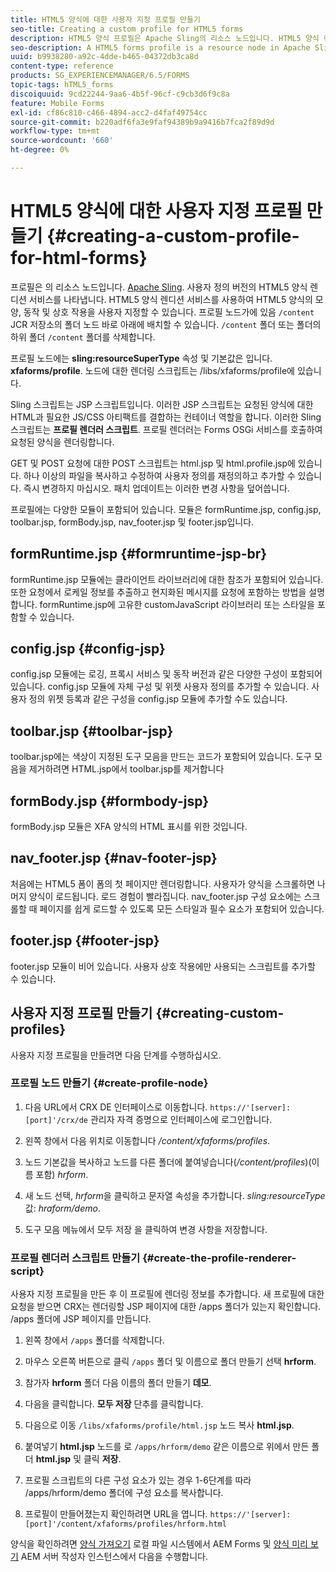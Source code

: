 ```yaml
---
title: HTML5 양식에 대한 사용자 지정 프로필 만들기
seo-title: Creating a custom profile for HTML5 forms
description: HTML5 양식 프로필은 Apache Sling의 리소스 노드입니다. HTML5 양식 렌더링 서비스의 사용자 지정 버전을 나타냅니다.
seo-description: A HTML5 forms profile is a resource node in Apache Sling. It represents a customized version of HTML5 forms Render service.
uuid: b9938280-a92c-4dde-b465-04372db3ca8d
content-type: reference
products: SG_EXPERIENCEMANAGER/6.5/FORMS
topic-tags: hTML5_forms
discoiquuid: 9cd22244-9aa6-4b5f-96cf-c9cb3d6f9c8a
feature: Mobile Forms
exl-id: cf86c810-c466-4894-acc2-d4faf49754cc
source-git-commit: b220adf6fa3e9faf94389b9a9416b7fca2f89d9d
workflow-type: tm+mt
source-wordcount: '660'
ht-degree: 0%

---
```


# HTML5 양식에 대한 사용자 지정 프로필 만들기 {#creating-a-custom-profile-for-html-forms}

프로필은 의 리소스 노드입니다. [Apache Sling](https://sling.apache.org/). 사용자 정의 버전의 HTML5 양식 렌디션 서비스를 나타냅니다. HTML5 양식 렌디션 서비스를 사용하여 HTML5 양식의 모양, 동작 및 상호 작용을 사용자 지정할 수 있습니다. 프로필 노드가에 있음 `/content` JCR 저장소의 폴더 노드 바로 아래에 배치할 수 있습니다. `/content` 폴더 또는 폴더의 하위 폴더 `/content` 폴더를 삭제합니다.

프로필 노드에는 **sling:resourceSuperType** 속성 및 기본값은 입니다. **xfaforms/profile**. 노드에 대한 렌더링 스크립트는 /libs/xfaforms/profile에 있습니다.

Sling 스크립트는 JSP 스크립트입니다. 이러한 JSP 스크립트는 요청된 양식에 대한 HTML과 필요한 JS/CSS 아티팩트를 결합하는 컨테이너 역할을 합니다. 이러한 Sling 스크립트는 **프로필 렌더러 스크립트**. 프로필 렌더러는 Forms OSGi 서비스를 호출하여 요청된 양식을 렌더링합니다.

GET 및 POST 요청에 대한 POST 스크립트는 html.jsp 및 html.profile.jsp에 있습니다. 하나 이상의 파일을 복사하고 수정하여 사용자 정의를 재정의하고 추가할 수 있습니다. 즉시 변경하지 마십시오. 패치 업데이트는 이러한 변경 사항을 덮어씁니다.

프로필에는 다양한 모듈이 포함되어 있습니다. 모듈은 formRuntime.jsp, config.jsp, toolbar.jsp, formBody.jsp, nav_footer.jsp 및 footer.jsp입니다.

## formRuntime.jsp {#formruntime-jsp-br}

formRuntime.jsp 모듈에는 클라이언트 라이브러리에 대한 참조가 포함되어 있습니다. 또한 요청에서 로케일 정보를 추출하고 현지화된 메시지를 요청에 포함하는 방법을 설명합니다. formRuntime.jsp에 고유한 customJavaScript 라이브러리 또는 스타일을 포함할 수 있습니다.

## config.jsp {#config-jsp}

config.jsp 모듈에는 로깅, 프록시 서비스 및 동작 버전과 같은 다양한 구성이 포함되어 있습니다. config.jsp 모듈에 자체 구성 및 위젯 사용자 정의를 추가할 수 있습니다. 사용자 정의 위젯 등록과 같은 구성을 config.jsp 모듈에 추가할 수도 있습니다.

## toolbar.jsp {#toolbar-jsp}

toolbar.jsp에는 색상이 지정된 도구 모음을 만드는 코드가 포함되어 있습니다. 도구 모음을 제거하려면 HTML.jsp에서 toolbar.jsp를 제거합니다

## formBody.jsp {#formbody-jsp}

formBody.jsp 모듈은 XFA 양식의 HTML 표시를 위한 것입니다.

## nav_footer.jsp {#nav-footer-jsp}

처음에는 HTML5 폼이 폼의 첫 페이지만 렌더링합니다. 사용자가 양식을 스크롤하면 나머지 양식이 로드됩니다. 로드 경험이 빨라집니다. nav_footer.jsp 구성 요소에는 스크롤할 때 페이지를 쉽게 로드할 수 있도록 모든 스타일과 필수 요소가 포함되어 있습니다.

## footer.jsp {#footer-jsp}

footer.jsp 모듈이 비어 있습니다. 사용자 상호 작용에만 사용되는 스크립트를 추가할 수 있습니다.

## 사용자 지정 프로필 만들기 {#creating-custom-profiles}

사용자 지정 프로필을 만들려면 다음 단계를 수행하십시오.

### 프로필 노드 만들기 {#create-profile-node}

1. 다음 URL에서 CRX DE 인터페이스로 이동합니다. `https://'[server]:[port]'/crx/de` 관리자 자격 증명으로 인터페이스에 로그인합니다.

1. 왼쪽 창에서 다음 위치로 이동합니다 */content/xfaforms/profiles*.

1. 노드 기본값을 복사하고 노드를 다른 폴더에 붙여넣습니다(*/content/profiles*)(이름 포함) *hrform*.

1. 새 노드 선택, *hrform*&#x200B;을 클릭하고 문자열 속성을 추가합니다. *sling:resourceType* 값: *hraform/demo*.

1. 도구 모음 메뉴에서 모두 저장 을 클릭하여 변경 사항을 저장합니다.

### 프로필 렌더러 스크립트 만들기 {#create-the-profile-renderer-script}

사용자 지정 프로필을 만든 후 이 프로필에 렌더링 정보를 추가합니다. 새 프로필에 대한 요청을 받으면 CRX는 렌더링할 JSP 페이지에 대한 /apps 폴더가 있는지 확인합니다. /apps 폴더에 JSP 페이지를 만듭니다.

1. 왼쪽 창에서 `/apps` 폴더를 삭제합니다.
1. 마우스 오른쪽 버튼으로 클릭 `/apps` 폴더 및 이름으로 폴더 만들기 선택 **hrform**.
1. 참가자 **hrform** 폴더 다음 이름의 폴더 만들기 **데모**.
1. 다음을 클릭합니다. **모두 저장** 단추를 클릭합니다.
1. 다음으로 이동 `/libs/xfaforms/profile/html.jsp` 노드 복사 **html.jsp**.
1. 붙여넣기 **html.jsp** 노드를 로 `/apps/hrform/demo` 같은 이름으로 위에서 만든 폴더 **html.jsp** 및 클릭 **저장**.
1. 프로필 스크립트의 다른 구성 요소가 있는 경우 1-6단계를 따라 /apps/hrform/demo 폴더에 구성 요소를 복사합니다.

1. 프로필이 만들어졌는지 확인하려면 URL을 엽니다. `https://'[server]:[port]'/content/xfaforms/profiles/hrform.html`

양식을 확인하려면 [양식 가져오기](/help/forms/using/get-xdp-pdf-documents-aem.md) 로컬 파일 시스템에서 AEM Forms 및 [양식 미리 보기](/help/forms/using/previewing-forms.md) AEM 서버 작성자 인스턴스에서 다음을 수행합니다.
